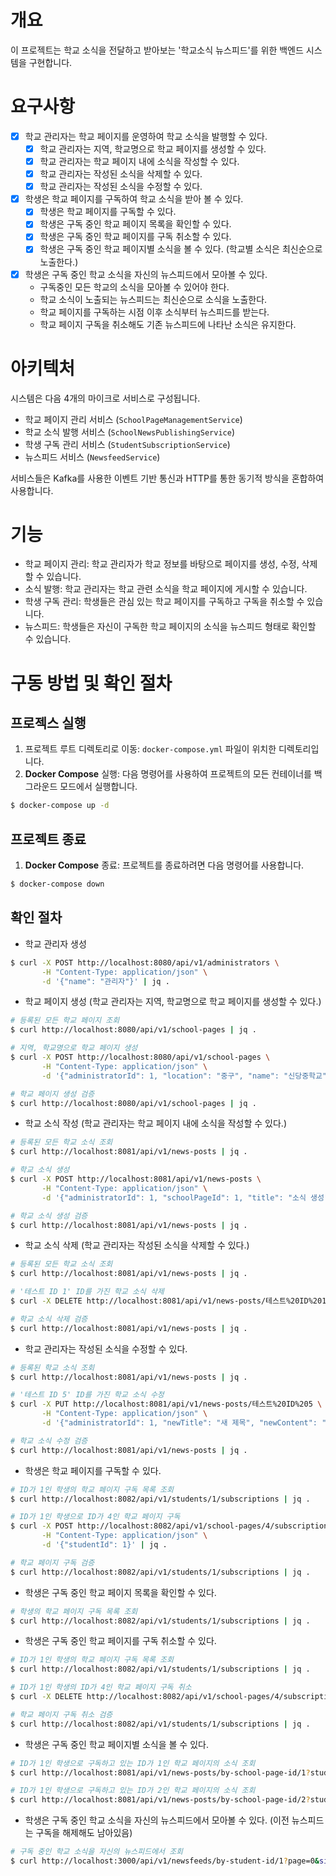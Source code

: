# 개요

이 프로젝트는 학교 소식을 전달하고 받아보는 '학교소식 뉴스피드'를 위한 백엔드 시스템을 구현합니다.

# 요구사항

- [x] 학교 관리자는 학교 페이지를 운영하여 학교 소식을 발행할 수 있다.
  - [x] 학교 관리자는 지역, 학교명으로 학교 페이지를 생성할 수 있다.
  - [x] 학교 관리자는 학교 페이지 내에 소식을 작성할 수 있다.
  - [x] 학교 관리자는 작성된 소식을 삭제할 수 있다.
  - [x] 학교 관리자는 작성된 소식을 수정할 수 있다.
- [x] 학생은 학교 페이지를 구독하여 학교 소식을 받아 볼 수 있다.
  - [x] 학생은 학교 페이지를 구독할 수 있다.
  - [x] 학생은 구독 중인 학교 페이지 목록을 확인할 수 있다.
  - [x] 학생은 구독 중인 학교 페이지를 구독 취소할 수 있다.
  - [x] 학생은 구독 중인 학교 페이지별 소식을 볼 수 있다. (학교별 소식은 최신순으로 노출한다.)
- [x] 학생은 구독 중인 학교 소식을 자신의 뉴스피드에서 모아볼 수 있다.
  - 구독중인 모든 학교의 소식을 모아볼 수 있어야 한다.
  - 학교 소식이 노출되는 뉴스피드는 최신순으로 소식을 노출한다.
  - 학교 페이지를 구독하는 시점 이후 소식부터 뉴스피드를 받는다.
  - 학교 페이지 구독을 취소해도 기존 뉴스피드에 나타난 소식은 유지한다.

# 아키텍처

시스템은 다음 4개의 마이크로 서비스로 구성됩니다.

- 학교 페이지 관리 서비스 (`SchoolPageManagementService`)
- 학교 소식 발행 서비스 (`SchoolNewsPublishingService`)
- 학생 구독 관리 서비스 (`StudentSubscriptionService`)
- 뉴스피드 서비스 (`NewsfeedService`)

서비스들은 Kafka를 사용한 이벤트 기반 통신과 HTTP를 통한 동기적 방식을 혼합하여 사용합니다.

# 기능

- 학교 페이지 관리: 학교 관리자가 학교 정보를 바탕으로 페이지를 생성, 수정, 삭제할 수 있습니다.
- 소식 발행: 학교 관리자는 학교 관련 소식을 학교 페이지에 게시할 수 있습니다.
- 학생 구독 관리: 학생들은 관심 있는 학교 페이지를 구독하고 구독을 취소할 수 있습니다.
- 뉴스피드: 학생들은 자신이 구독한 학교 페이지의 소식을 뉴스피드 형태로 확인할 수 있습니다.

# 구동 방법 및 확인 절차

## 프로젝스 실행
1. 프로젝트 루트 디렉토리로 이동: `docker-compose.yml` 파일이 위치한 디렉토리입니다.
2. **Docker Compose** 실행: 다음 명령어를 사용하여 프로젝트의 모든 컨테이너를 백그라운드 모드에서 실행합니다.
```bash
$ docker-compose up -d
```

## 프로젝트 종료
1. **Docker Compose** 종료: 프로젝트를 종료하려면 다음 명령어를 사용합니다.
```bash
$ docker-compose down
```

## 확인 절차
- 학교 관리자 생성
```bash
$ curl -X POST http://localhost:8080/api/v1/administrators \
       -H "Content-Type: application/json" \
       -d '{"name": "관리자"}' | jq .
```

- 학교 페이지 생성 (학교 관리자는 지역, 학교명으로 학교 페이지를 생성할 수 있다.)
```bash
# 등록된 모든 학교 페이지 조회
$ curl http://localhost:8080/api/v1/school-pages | jq .

# 지역, 학교명으로 학교 페이지 생성
$ curl -X POST http://localhost:8080/api/v1/school-pages \
       -H "Content-Type: application/json" \
       -d '{"administratorId": 1, "location": "중구", "name": "신당중학교"}' | jq .

# 학교 페이지 생성 검증
$ curl http://localhost:8080/api/v1/school-pages | jq .
```

- 학교 소식 작성 (학교 관리자는 학교 페이지 내에 소식을 작성할 수 있다.)
```bash
# 등록된 모든 학교 소식 조회
$ curl http://localhost:8081/api/v1/news-posts | jq .

# 학교 소식 생성
$ curl -X POST http://localhost:8081/api/v1/news-posts \
       -H "Content-Type: application/json" \
       -d '{"administratorId": 1, "schoolPageId": 1, "title": "소식 생성", "content": "내용입니다"}' | jq .

# 학교 소식 생성 검증
$ curl http://localhost:8081/api/v1/news-posts | jq .
```

- 학교 소식 삭제 (학교 관리자는 작성된 소식을 삭제할 수 있다.)
```bash
# 등록된 모든 학교 소식 조회
$ curl http://localhost:8081/api/v1/news-posts | jq .

# '테스트 ID 1' ID를 가진 학교 소식 삭제
$ curl -X DELETE http://localhost:8081/api/v1/news-posts/테스트%20ID%201

# 학교 소식 삭제 검증
$ curl http://localhost:8081/api/v1/news-posts | jq .
```

- 학교 관리자는 작성된 소식을 수정할 수 있다.
```bash
# 등록된 학교 소식 조회
$ curl http://localhost:8081/api/v1/news-posts | jq .

# '테스트 ID 5' ID를 가진 학교 소식 수정
$ curl -X PUT http://localhost:8081/api/v1/news-posts/테스트%20ID%205 \
       -H "Content-Type: application/json" \
       -d '{"administratorId": 1, "newTitle": "새 제목", "newContent": "새 내용"}' | jq .

# 학교 소식 수정 검증
$ curl http://localhost:8081/api/v1/news-posts | jq .
```

- 학생은 학교 페이지를 구독할 수 있다.
```bash
# ID가 1인 학생의 학교 페이지 구독 목록 조회
$ curl http://localhost:8082/api/v1/students/1/subscriptions | jq .

# ID가 1인 학생으로 ID가 4인 학교 페이지 구독
$ curl -X POST http://localhost:8082/api/v1/school-pages/4/subscriptions \
       -H "Content-Type: application/json" \
       -d '{"studentId": 1}' | jq .

# 학교 페이지 구독 검증
$ curl http://localhost:8082/api/v1/students/1/subscriptions | jq .
```

- 학생은 구독 중인 학교 페이지 목록을 확인할 수 있다.
```bash
# 학생의 학교 페이지 구독 목록 조회
$ curl http://localhost:8082/api/v1/students/1/subscriptions | jq .
```

- 학생은 구독 중인 학교 페이지를 구독 취소할 수 있다.
```bash
# ID가 1인 학생의 학교 페이지 구독 목록 조회
$ curl http://localhost:8082/api/v1/students/1/subscriptions | jq .

# ID가 1인 학생의 ID가 4인 학교 페이지 구독 취소
$ curl -X DELETE http://localhost:8082/api/v1/school-pages/4/subscriptions?studentId=1

# 학교 페이지 구독 취소 검증
$ curl http://localhost:8082/api/v1/students/1/subscriptions | jq .
```

- 학생은 구독 중인 학교 페이지별 소식을 볼 수 있다.
```bash
# ID가 1인 학생으로 구독하고 있는 ID가 1인 학교 페이지의 소식 조회
$ curl http://localhost:8081/api/v1/news-posts/by-school-page-id/1?studentId=1 | jq .

# ID가 1인 학생으로 구독하고 있는 ID가 2인 학교 페이지의 소식 조회
$ curl http://localhost:8081/api/v1/news-posts/by-school-page-id/2?studentId=1 | jq .
```

- 학생은 구독 중인 학교 소식을 자신의 뉴스피드에서 모아볼 수 있다. (이전 뉴스피드는 구독을 해제해도 남아있음)
```bash
# 구독 중인 학교 소식을 자신의 뉴스피드에서 조회
$ curl http://localhost:3000/api/v1/newsfeeds/by-student-id/1?page=0&size=20 | jq .
```
